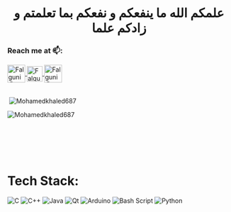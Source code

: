 <h1 align = "center"> علمكم الله ما ينفعكم و نفعكم بما تعلمتم و زادكم علما </h1>




### Reach me at 📫: ###
<a href= "https://www.linkedin.com/in/mohammedkhaaledd/">
  <img align="center" alt="Falguni @LinkedIN" height="40" src="https://cdn-icons-png.flaticon.com/512/174/174857.png" />
</a>   
  <a href="mailto:mohamedkhaled47526@gmail.com">
  <img align="center" alt="Falguni @Mail" height="35" src="https://upload.wikimedia.org/wikipedia/commons/7/7e/Gmail_icon_%282020%29.svg" />
</a>   
  <a href=  "https://codeforces.com/profile/MKhaled11">
  <img align="center" alt="Falguni @Codeforces" height="40" src="https://play-lh.googleusercontent.com/WsR_f03nbqW3qZjCZeXUYmnmhSWXo3hQhLX9hgl9QHydCgbXQi_VJeAwnmtuIgTHKdQ=w240-h480-rw" />
</a>       

<br>
<br>
<p>&nbsp;<img align="center" src="https://github-readme-stats.vercel.app/api?username=Mohamedkhaled687&show_icons=true&locale=en" alt="Mohamedkhaled687" /></p>
<p><img align="left" src="https://github-readme-stats.vercel.app/api/top-langs?username=Mohamedkhaled687&show_icons=true&locale=en&layout=compact" alt="Mohamedkhaled687" /></p>


<br>
<br>
<br>
<br>
<br>
<br>



# Tech Stack:
![C](https://img.shields.io/badge/c-%2300599C.svg?style=for-the-badge&logo=c&logoColor=white) ![C++](https://img.shields.io/badge/c++-%2300599C.svg?style=for-the-badge&logo=c%2B%2B&logoColor=white) ![Java](https://img.shields.io/badge/java-%23ED8B00.svg?style=for-the-badge&logo=openjdk&logoColor=white) ![Qt](https://img.shields.io/badge/Qt-%23217346.svg?style=for-the-badge&logo=Qt&logoColor=white) ![Arduino](https://img.shields.io/badge/-Arduino-00979D?style=for-the-badge&logo=Arduino&logoColor=white) ![Bash Script](https://img.shields.io/badge/bash_script-%23121011.svg?style=for-the-badge&logo=gnu-bash&logoColor=white) ![Python](https://img.shields.io/badge/python-3670A0?style=for-the-badge&logo=python&logoColor=ffdd54)









